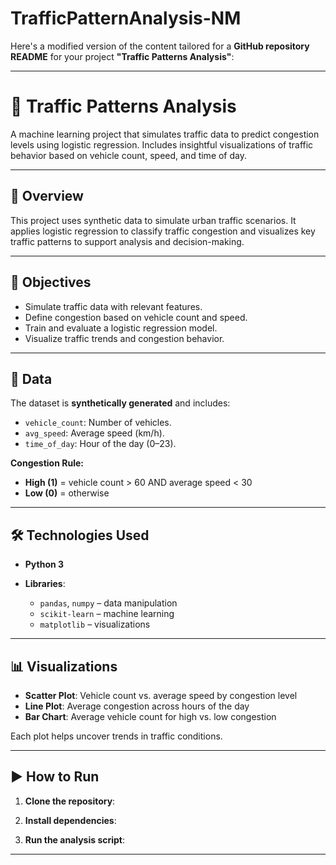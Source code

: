 # TrafficPatternAnalysis-NM

Here's a modified version of the content tailored for a **GitHub repository README** for your project **"Traffic Patterns Analysis"**:

---

# 🚦 Traffic Patterns Analysis

A machine learning project that simulates traffic data to predict congestion levels using logistic regression. Includes insightful visualizations of traffic behavior based on vehicle count, speed, and time of day.

---

## 📌 Overview

This project uses synthetic data to simulate urban traffic scenarios. It applies logistic regression to classify traffic congestion and visualizes key traffic patterns to support analysis and decision-making.

---

## 🎯 Objectives

* Simulate traffic data with relevant features.
* Define congestion based on vehicle count and speed.
* Train and evaluate a logistic regression model.
* Visualize traffic trends and congestion behavior.

---

## 📁 Data

The dataset is **synthetically generated** and includes:

* `vehicle_count`: Number of vehicles.
* `avg_speed`: Average speed (km/h).
* `time_of_day`: Hour of the day (0–23).

**Congestion Rule:**

* **High (1)** = vehicle count > 60 AND average speed < 30
* **Low (0)** = otherwise

---

## 🛠️ Technologies Used

* **Python 3**
* **Libraries**:

  * `pandas`, `numpy` – data manipulation
  * `scikit-learn` – machine learning
  * `matplotlib` – visualizations

---

## 📊 Visualizations

* **Scatter Plot**: Vehicle count vs. average speed by congestion level
* **Line Plot**: Average congestion across hours of the day
* **Bar Chart**: Average vehicle count for high vs. low congestion

Each plot helps uncover trends in traffic conditions.

---

## ▶️ How to Run

1. **Clone the repository**:

   

2. **Install dependencies**:

   

3. **Run the analysis script**:

  
---

